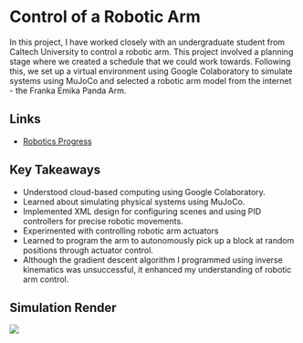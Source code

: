 # Control of a Robotic Arm

In this project, I have worked closely with an undergraduate student from Caltech University to control a robotic arm. This project involved a planning stage where we created a schedule that we could work towards. Following this, we set up a virtual environment using Google Colaboratory to simulate systems using MuJoCo and selected a robotic arm model from the internet - the Franka Emika Panda Arm. 

## Links

- [Robotics Progress](https://github.com/DevVivan/robotics-progress)

## Key Takeaways

- Understood cloud-based computing using Google Colaboratory.
- Learned about simulating physical systems using MuJoCo.
- Implemented XML design for configuring scenes and using PID controllers for precise robotic movements.
- Experimented with controlling robotic arm actuators
- Learned to program the arm to autonomously pick up a
block at random positions through actuator control.
- Although the gradient descent algorithm I programmed using inverse kinematics was unsuccessful, it enhanced my understanding of robotic arm control.

## Simulation Render

<img src="renders/download_11.mp4">

